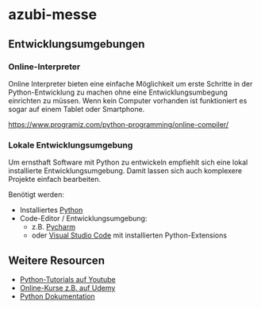 # azubi-messe

## Entwicklungsumgebungen

### Online-Interpreter
Online Interpreter bieten eine einfache Möglichkeit um erste Schritte in der Python-Entwicklung zu machen ohne eine Entwicklungsumbegung einrichten zu müssen. Wenn kein Computer vorhanden ist funktioniert es sogar auf einem Tablet oder Smartphone.

https://www.programiz.com/python-programming/online-compiler/

### Lokale Entwicklungsumgebung
Um ernsthaft Software mit Python zu entwickeln empfiehlt sich eine lokal installierte Entwicklungsumgebung. Damit lassen sich auch komplexere Projekte einfach bearbeiten.

Benötigt werden:
+ Installiertes [Python](www.python.org)
+ Code-Editor / Entwicklungsumgebung:
  + z.B. [Pycharm](https://www.jetbrains.com/de-de/pycharm/)
  + oder [Visual Studio Code](https://code.visualstudio.com/) mit installierten Python-Extensions



## Weitere Resourcen
+ [Python-Tutorials auf Youtube](https://www.youtube.com/results?search_query=python+tutorial)
+ [Online-Kurse z.B. auf Udemy](https://www.udemy.com/courses/search/?src=ukw&q=python)
+ [Python Dokumentation](https://docs.python.org/3/)
